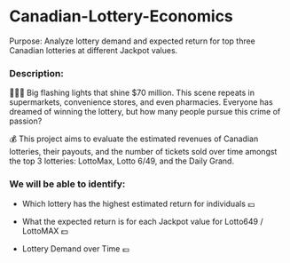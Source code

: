 # Canadian-Lottery-Economics
Purpose: Analyze lottery demand and expected return for top three Canadian lotteries at different Jackpot values.

### Description:

🚨🚨🚨 Big flashing lights that shine $70 million. This scene repeats in supermarkets, convenience stores, and even pharmacies. Everyone has dreamed of winning the lottery, but how many people pursue this crime of passion?

💰 This project aims to evaluate the estimated revenues of Canadian lotteries, their payouts, and the number of tickets sold over time amongst the top 3 lotteries: LottoMax, Lotto 6/49, and the Daily Grand.

### We will be able to identify:

- Which lottery has the highest estimated return for individuals 💴 

- What the expected return is for each Jackpot value for Lotto649 / LottoMAX 💵

- Lottery Demand over Time 💷 
